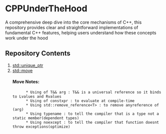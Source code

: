 # CPPUnderTheHood
A comprehensive deep dive into the core mechanisms of C++, this repository provides clear and straightforward implementations of fundamental C++ features, helping users understand how these concepts work under the hood
## Repository Contents
1. [std::unique_ptr](https://github.com/AbdelrahmanTarekMahmoud/CPPUnderTheHood/blob/main/UniquePointer/UniquePointer.cpp)
2. [std::move](https://github.com/AbdelrahmanTarekMahmoud/CPPUnderTheHood/blob/main/Move/Move.cpp)
    #### Move Notes:
             * Using of T&& arg : T&& is a universal reference so it binds to Lvalues and Rvalues
             * Using of constxpr : to evaluate at compile-time
             * Using std::remove_reference<T> : to remove anyreference of (arg)
             * Using typename : to tell the compiler that is a type not a static member(dependent types)
             * Using noexcept : to tell the compiler that function doesnt throw exceptions(optimize)   

     

